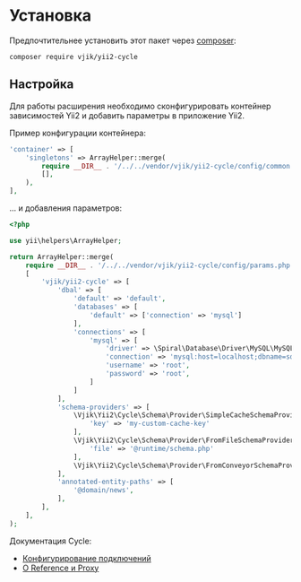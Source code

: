 # Установка

Предпочтительнее установить этот пакет через [composer](http://getcomposer.org/download/):

```
composer require vjik/yii2-cycle
```

## Настройка

Для работы расширения необходимо сконфигурировать контейнер зависимостей Yii2 и добавить параметры в приложение Yii2.

Пример конфигурации контейнера:

```php
'container' => [
    'singletons' => ArrayHelper::merge(
        require __DIR__ . '/../../vendor/vjik/yii2-cycle/config/common.php',
        [],
    ),
],
```

... и добавления параметров:

```php
<?php

use yii\helpers\ArrayHelper;

return ArrayHelper::merge(
    require __DIR__ . '/../../vendor/vjik/yii2-cycle/config/params.php',
    [
        'vjik/yii2-cycle' => [
            'dbal' => [
                'default' => 'default',
                'databases' => [
                    'default' => ['connection' => 'mysql']
                ],
                'connections' => [
                    'mysql' => [
                        'driver' => \Spiral\Database\Driver\MySQL\MySQLDriver::class,
                        'connection' => 'mysql:host=localhost;dbname=sdcorp',
                        'username' => 'root',
                        'password' => 'root',
                    ]
                ]
            ],
            'schema-providers' => [
                \Vjik\Yii2\Cycle\Schema\Provider\SimpleCacheSchemaProvider::class => [
                    'key' => 'my-custom-cache-key'
                ],
                \Vjik\Yii2\Cycle\Schema\Provider\FromFileSchemaProvider::class => [
                    'file' => '@runtime/schema.php'
                ],
                \Vjik\Yii2\Cycle\Schema\Provider\FromConveyorSchemaProvider::class,
            ],
            'annotated-entity-paths' => [
                '@domain/news',
            ],
        ],
    ],
);

```

Документация Cycle:

- [Конфигурирование подключений](https://github.com/cycle/docs/blob/master/basic/connect.md)
- [О Reference и Proxy](https://github.com/cycle/docs/blob/master/advanced/promise.md)
